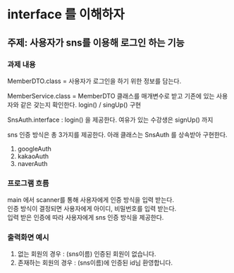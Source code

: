 # interface 를 이해하자
## 주제: 사용자가 sns를 이용해 로그인 하는 기능
### 과제 내용

MemberDTO.class = 사용자가 로그인을 하기 위한 정보를 담는다.

MemberService.class = MemberDTO 클래스를 매개변수로 받고 기존에 있는 사용자와 같은 갖는지 확인한다.
login() / singUp() 구현

SnsAuth.interface : login() 을 제공한다.
여유가 있는 수강생은 signUp() 까지

sns 인증 방식은 총 3가지를 제공한다.
아래 클래스는 SnsAuth 를 상속받아 구현한다.

1. googleAuth
2. kakaoAuth
3. naverAuth

### 프로그램 흐름
main 에서 scanner를 통해 사용자에게 인증 방식을 입력 받는다. <br/>
인증 방식이 결정되면 사용자에게 아이디, 비밀번호를 입력 받는다. <br/>
입력 받은 인증에 따라 사용자에게 sns 인증 방식을 제공한다.

### 출력화면 예시
1. 없는 회원의 경우 : (sns이름) 인증된 회원이 없습니다.
2. 존재하는 회원의 경우 : (sns이름)에 인증된 id님 환영합니다.